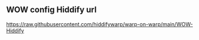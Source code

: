 ## WOW config Hiddify url
https://raw.githubusercontent.com/hiddifywarp/warp-on-warp/main/WOW-Hiddify
```
